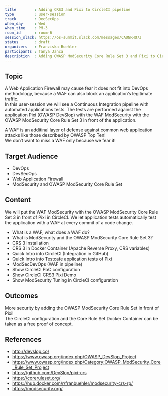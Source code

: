 ```yaml
---
title        : Adding CRS3 and Pixi to CircleCI pipeline
type         : user-session
track        : DecSecOps
when_day     : Wed
when_time    : PM-3
room_id      : room-6
session_slack: https://os-summit.slack.com/messages/CAUNRHQ7J
status       : draft
organizers   : Franziska Buehler
participants : Tanya Janca
description  : Adding OWASP ModSecurity Core Rule Set 3 and Pixi to CircleCI pipeline
---
```


## Topic

A Web Application Firewall may cause fear it does not fit into DevOps methodology, because a WAF can also block an application‘s legitimate traffic. <br />
In this user-session we will see a Continuous Integration pipeline with automated applications tests. The tests are performed against the application Pixi (OWASP DevSlop) with the WAF ModSecurity with the OWASP ModSecurity Core Rule Set 3 in front of the application.

A WAF is an additinal layer of defense against common web application attacks like those described by OWASP Top Ten! <br />
We don‘t want to miss a WAF only because we fear it!

## Target Audience

 - DevOps
 - DevSecOps
 - Web Application Firewall
 - ModSecurity and OWASP ModSecurity Core Rule Set

## Content

We will put the WAF ModSecurity with the OWASP ModSecurity Core Rule Set 3 in front of Pixi in CircleCI. We let application tests automatically test the application with a WAF at every commit of a code change.

 - What is a WAF, what does a WAF do?
 - What is ModSecurity and the OWASP ModSecurity Core Rule Set 3?
 - CRS 3 Installation
 - CRS 3 in Docker Container (Apache Reverse Proxy, CRS variables)
 - Quick Intro into CircleCI (Integration in GitHub)
 - Quick Intro into Testcafe application tests of Pixi
 - ModSecDevOps (WAF in pipeline)
 - Show CircleCI PoC configuration
 - Show CircleCI CRS3 Pixi Demo
 - Show ModSecurity Tuning in CircleCI configuration

## Outcomes

More security by adding the OWASP ModSecurity Core Rule Set in front of Pixi! <br />
The CircleCI configuration and the Core Rule Set Docker Container can be taken as a free proof of concept.

## References

 - http://devslop.co/
 - https://www.owasp.org/index.php/OWASP_DevSlop_Project
 - https://www.owasp.org/index.php/Category:OWASP_ModSecurity_Core_Rule_Set_Project
 - https://github.com/DevSlop/pixi-crs
 - https://coreruleset.org/
 - https://hub.docker.com/r/franbuehler/modsecurity-crs-rp/
 - https://modsecurity.org/
